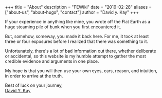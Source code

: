 +++
title = "About"
description = "FEWiki"
date = "2019-02-28"
aliases = ["about-us", "about-hugo", "contact"]
author = "David y. Kay"
+++

If your experience in anything like mine, you wrote off the Flat Earth as a huge steaming pile of bunk when you first encountered it.

But, somehow, someway, you made it back here. For me, it took at least three or four exposures before I realized that there was something to it.

Unfortunately, there's a lot of bad information out there, whether deliberate or accidental, so this website is my humble attempt to gather the most credible evidence and arguments in one place.

My hope is that you will then use your own eyes, ears, reason, and intuition, in order to arrive at the truth.

Best of luck on your journey,  
[David Y. Kay](//www.davidykay.com)
